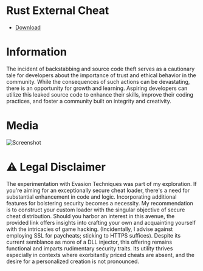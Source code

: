# Rust External Cheat

* [Download]()

# Information 

The incident of backstabbing and source code theft serves as a cautionary tale for developers about the importance of trust and ethical behavior in the community. While the consequences of such actions can be devastating, there is an opportunity for growth and learning. Aspiring developers can utilize this leaked source code to enhance their skills, improve their coding practices, and foster a community built on integrity and creativity.


# Media
![Screenshot](https://user-images.githubusercontent.com/97662953/149358591-06654fa7-c94c-4cd7-bd13-14bde73a0864.png)


# ⚠️ Legal Disclaimer

The experimentation with Evasion Techniques was part of my exploration. If you're aiming for an exceptionally secure cheat loader, there's a need for substantial enhancement in code and logic. Incorporating additional features for bolstering security becomes a necessity. My recommendation is to construct your custom loader with the singular objective of secure cheat distribution. Should you harbor an interest in this avenue, the provided link offers insights into crafting your own and acquainting yourself with the intricacies of game hacking. (Incidentally, I advise against employing SSL for paycheats; sticking to HTTPS suffices). Despite its current semblance as more of a DLL injector, this offering remains functional and imparts rudimentary security traits. Its utility thrives especially in contexts where exorbitantly priced cheats are absent, and the desire for a personalized creation is not pronounced.

